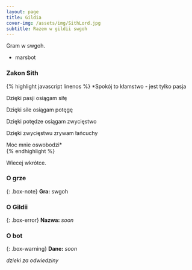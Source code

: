 ```yaml
---
layout: page
title: Gildia
cover-img: /assets/img/SithLord.jpg
subtitle: Razem w gildii swgoh
---
```


Gram w swgoh.

- marsbot


### Zakon Sith

{% highlight javascript linenos %}
*Spokój to kłamstwo - jest tylko pasja  

Dzięki pasji osiągam siłę  

Dzięki sile osiągam potęgę  

Dzięki potędze osiągam zwycięstwo  

Dzięki zwycięstwu zrywam łańcuchy  

Moc mnie oswobodzi*  
{% endhighlight %}



Wiecej wkrótce.



### O grze

{: .box-note}
**Gra:** swgoh

### O Gildii

{: .box-error}
**Nazwa:** *soon*<br/>

### O bot

{: .box-warning}
**Dane:** *soon*<br/>




*dzieki za odwiedziny*
